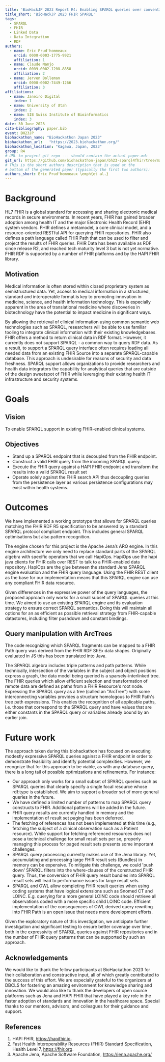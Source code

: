 ```yaml
---
title: 'BioHackJP 2023 Report R4: Enabling SPARQL queries over conventional medical records'
title_short: 'BioHackJP 2023 FHIR SPARQL'
tags:
  - SPARQL
  - FHIR
  - Linked Data
  - Data Integration
  - RDF
authors:
  - name: Eric Prud'hommeaux
    orcid: 0000-0003-1775-9921
    affiliation: 1
  - name: Claude Nanjo
    orcid: 0009-0002-1208-8858
    affiliation: 2
  - name: Jerven Bolleman
    orcid: 0000-0002-7449-1266
    affiliation: 3
affiliations:
  - name: Janeiro Digital
    index: 1
  - name: University of Utah
    index: 2
  - name: SIB Swiss Institute of Bioinformatics
    index: 3
date: 30 June 2023
cito-bibliography: paper.bib
event: BH23JP
biohackathon_name: "BioHackathon Japan 2023"
biohackathon_url:   "https://2023.biohackathon.org/"
biohackathon_location: "Kagawa, Japan, 2023"
group: R4
# URL to project git repo --- should contain the actual paper.md:
git_url: https://github.com/biohackathon-japan/bh23-sparql4fhir/tree/main/paper
# This is the short authors description that is used at the
# bottom of the generated paper (typically the first two authors):
authors_short: Eric Prud'hommeaux \emph{et al.}
---
```


# Background

HL7 FHIR is a global standard for accessing and sharing electronic medical records in secure environments. In recent years, FHIR has gained broader adoption among health IT and the major Electronic Health Record (EHR) system vendors. FHIR defines a metamodel, a core clinical model, and a resource-oriented RESTful API for querying FHIR repositories. FHIR also defines a path language called FHIR Path that can be used to filter and project the results of FHIR queries. FHIR Data has been available as RDF since release R2, and reached tech maturity level 3 but is not yet normative. FHIR RDF is supported by a number of FHIR platforms and by the HAPI FHIR library.

## Motivation

Medical information is often stored within closed proprietary system as semistructured data. Yet, access to medical information in a structured, standard and interoperable format is key to promoting innovation in medicine, science, and health information technology. This is especially apparent in the area of translational medicine where discoveries in biotechnology have the potential to impact medicine in significant ways. 

By allowing the retrieval of clinical information using common semantic web technologies such as SPARQL, researchers will be able to use familiar tooling to integrate clinical information with their existing knowledgebases. FHIR offers a method to return clinical data in RDF format. However, it currently does not support SPARQL - a common way to query RDF data. As a result, to support a SPARQL query interface often requires loading all needed data from an existing FHIR Source into a separate SPARQL-capable database. This approach is undesirable for reasons of security and data freshness. SPARQL support allows organizations to provide researchers and health data integrators the capability for analytical queries that are outside of the design sweetspot of FHIR while leveraging their existing health IT infrastructure and security systems. 

# Goals

## Vision

To enable SPARQL support in existing FHIR-enabled clinical systems. 

## Objectives

* Stand up a SPARQL endpoint that is decoupled from the FHIR endpoint.
* Construct a valid FHIR query from the incoming SPARQL query.
* Execute the FHIR query against a HAPI FHIR endpoint and transform the results into a valid SPARQL result set
* Operate solely against the FHIR search API thus decoupling queries from the persistence layer as various persistence configurations may exist within health systems.

# Outcomes

We have implemented a working prototype that allows for SPARQL queries matching the FHIR RDF R5 specification to be answered by a standard SPARQL protocol compliant endpoint. This includes general SPARQL optimisations but also pattern recognition. 

The engine chosen for this project is the Apache Jena’s ARQ engine. In this engine architecture we only need to replace standard parts of the SPARQL algebra with specific operators that we call HapiOps. HapiOps use the hapi java clients for FHIR calls over REST to talk to a FHIR-enabled data repository. HapiOps are the glue between the standard Jena SPARQL engine evaluation and the FHIR query language. Using the FHIR REST client as the base for our implementation means that this SPARQL engine can use any compliant FHIR data resource.

Given differences in the expressive power of the query languages, the proposed approach only works for a small subset of SPARQL queries at this time. We aimed to use an existing SPARQL engine and its evaluation strategy to ensure correct SPARQL semantics. Doing this will maintain all options for an as efficient as possible retrieval strategy from FHIR-capable datastores, including filter pushdown and constant bindings.

## Query manipulation with ArcTrees

The code recognizing which SPARQL fragments can be mapped to a FHIR Path query was derived from the FHIR RDF ShEx data shapes. Originally evaluated in JS this has been translated into Java.

The SPARQL algebra includes triple patterns and path patterns. While technically, intersection of the variables in the subject and object positions express a graph, the data model being queried is a sparsely-interlinked tree. The FHIR queries which allow efficient selection and transformation of remote data are defined as paths from a FHIR Resource's root node. Expressing the SPARQL query as a tree (called an "ArcTree") with some interconnecting variables provides a structure homologous to FHIR Path's tree path expressions. This enables the recognition of all applicable paths, i.e. those that correspond to the SPARQL query and have values that are either constants in the SPARQL query or variables already bound by an earlier join.

# Future work

The approach taken during this biohackathon has focused on executing modestly expressive SPARQL queries against a FHIR endpoint in order to demonstrate feasibility and identify potential complexities. However, we recognize that for this approach to be viable, as with any database query, there is a long tail of possible optimizations and refinements. For instance: 

* Our approach only works for a small subset of SPARQL queries such as SPARQL queries that clearly specify a single focal resource whose rdf:type is established. We aim to support a broader set of more general queries in the future.
* We have defined a limited number of patterns to map SPARQL query constructs to FHIR. Additional patterns will be added in the future.
* FHIR query results are currently handled in memory and the implementation of result set paging has been deferred.
* The fetching of references has not been implemented at this time (e.g., fetching the subject of a clinical observation such as a Patient resource). While support for fetching referenced resources does not pose a technical challenge for small result sets per se, properly managing this process for paged result sets presents some important challenges. 
* SPARQL query processing currently makes use of the Jena library. Yet, accumulating and processing large FHIR result sets (Bundles) in memory can be expensive. To mitigate this challenge, we could 'push down' SPARQL filters into the where-clauses of the constructed FHIR query. Thus, the conversion of FHIR query result bundles into SPARQL result sets will lead to performance issues for large result sets.
* SPARQL and OWL allow completing FHIR result queries when using coding systems that have logical extensions such as Snomed CT and LOINC. E.g. querying for a more general LOINC code should retrieve all observations coded with a more specific child LOINC code. Efficient implementation of the consequences of OWL derived query rewriting into FHIR Path is an open issue that needs more development efforts.

Given the exploratory nature of this investigation, we anticipate further investigation and significant testing to ensure better coverage over time, both in the expressivity of SPARQL queries against FHIR repositories and in the number of FHIR query patterns that can be supported by such an approach.

## Acknowledgements

We would like to thank the fellow participants at BioHackathon 2023 for their collaboration and constructive input, all of which greatly contributed to the success of this effort. We are especially grateful to the organizers at DBCLS for fostering an amazing environment for knowledge sharing and innovation. We would also like to thank the developers of open source platforms such as Jena and HAPI FHIR that have played a key role in the faster adoption of standards and innovation in the healthcare space. Special thanks to our mentors, advisors, and colleagues for their guidance and support.

## References

1. HAPI FHIR, <https://hapifhir.io>.
2. Fast Health Interoperability Resources (FHIR) Standard Specification, Health Level 7, <https://fhir.org>.
3. Apache Jena, Apache Software Foundation, <https://jena.apache.org/>

